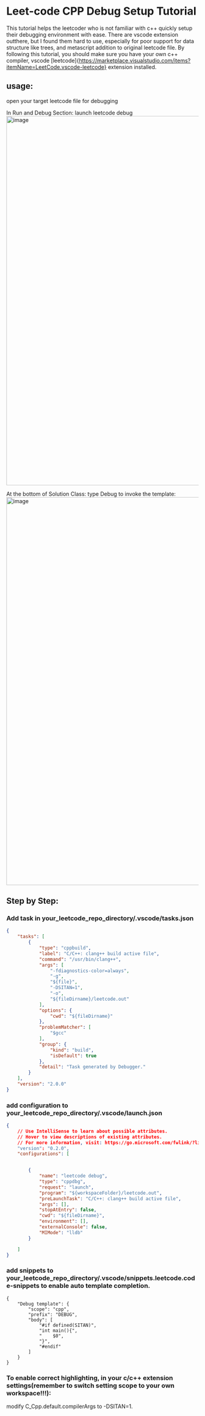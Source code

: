 # Leet-code CPP Debug Setup Tutorial

This tutorial helps the leetcoder who is not familiar with c++ quickly setup their debugging environment with ease. There are vscode extension outthere, but I found them hard to use, especially for poor support for data structure like trees, and metascript addition to original leetcode file. By following this tutorial, you should make sure you have your own c++ compiler, vscode [leetcode]{https://marketplace.visualstudio.com/items?itemName=LeetCode.vscode-leetcode} extension installed.  

## usage: 
open your target leetcode file for debugging


In Run and Debug Section: launch leetcode debug 
<img width="969" alt="image" src="https://user-images.githubusercontent.com/20542539/178038758-033f51ee-b457-4fa7-9f03-3b3f799fd74c.png">

At the bottom of Solution Class:
type Debug to invoke the template:
<img width="1018" alt="image" src="https://user-images.githubusercontent.com/20542539/178038930-cce26dd6-52b3-441f-bd32-161643be9080.png">

## Step by Step:

### Add task in your_leetcode_repo_directory/.vscode/tasks.json 

```json
{
    "tasks": [
        {
            "type": "cppbuild",
            "label": "C/C++: clang++ build active file",
            "command": "/usr/bin/clang++",
            "args": [
                "-fdiagnostics-color=always",
                "-g",
                "${file}",
                "-DSITAN=1",
                "-o",
                "${fileDirname}/leetcode.out"
            ],
            "options": {
                "cwd": "${fileDirname}"
            },
            "problemMatcher": [
                "$gcc"
            ],
            "group": {
                "kind": "build",
                "isDefault": true
            },
            "detail": "Task generated by Debugger."
        }
    ],
    "version": "2.0.0"
}
```

### add configuration to your_leetcode_repo_directory/.vscode/launch.json
```json
{
    // Use IntelliSense to learn about possible attributes.
    // Hover to view descriptions of existing attributes.
    // For more information, visit: https://go.microsoft.com/fwlink/?linkid=830387
    "version": "0.2.0",
    "configurations": [


        {
            "name": "leetcode debug",
            "type": "cppdbg",
            "request": "launch",
            "program": "${workspaceFolder}/leetcode.out",
            "preLaunchTask": "C/C++: clang++ build active file",
            "args": [],
            "stopAtEntry": false,
            "cwd": "${fileDirname}",
            "environment": [],
            "externalConsole": false,
            "MIMode": "lldb"
        }

    ]
}
```
### add snippets to your_leetcode_repo_directory/.vscode/snippets.leetcode.code-snippets to enable auto template completion.
```
{
	"Debug template": {
		"scope": "cpp",
		"prefix": "DEBUG",
		"body": [
			"#if defined(SITAN)",
			"int main(){",
			"    $0",
			"}",
			"#endif"
		]
	}
}
```

### To enable correct highlighting, in your c/c++ extension settings(remember to switch setting scope to your own workspace!!!):
modify C_Cpp.default.compilerArgs to -DSITAN=1.



